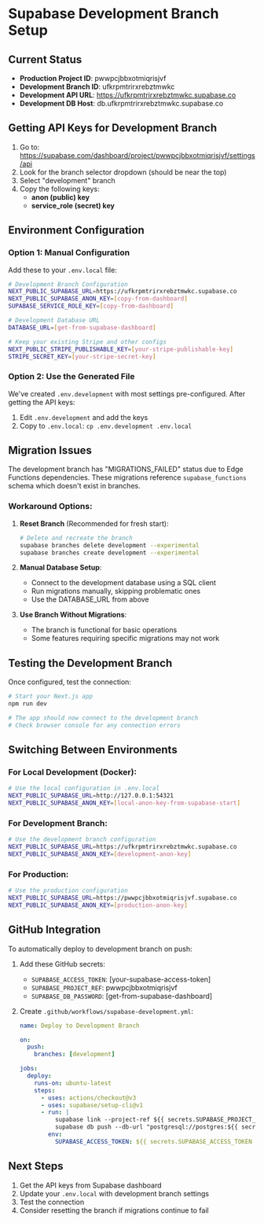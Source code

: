 # Supabase Development Branch Setup

## Current Status

- **Production Project ID**: pwwpcjbbxotmiqrisjvf
- **Development Branch ID**: ufkrpmtrirxrebztmwkc
- **Development API URL**: https://ufkrpmtrirxrebztmwkc.supabase.co
- **Development DB Host**: db.ufkrpmtrirxrebztmwkc.supabase.co

## Getting API Keys for Development Branch

1. Go to: https://supabase.com/dashboard/project/pwwpcjbbxotmiqrisjvf/settings/api
2. Look for the branch selector dropdown (should be near the top)
3. Select "development" branch
4. Copy the following keys:
   - **anon (public) key**
   - **service_role (secret) key**

## Environment Configuration

### Option 1: Manual Configuration

Add these to your `.env.local` file:

```bash
# Development Branch Configuration
NEXT_PUBLIC_SUPABASE_URL=https://ufkrpmtrirxrebztmwkc.supabase.co
NEXT_PUBLIC_SUPABASE_ANON_KEY=[copy-from-dashboard]
SUPABASE_SERVICE_ROLE_KEY=[copy-from-dashboard]

# Development Database URL
DATABASE_URL=[get-from-supabase-dashboard]

# Keep your existing Stripe and other configs
NEXT_PUBLIC_STRIPE_PUBLISHABLE_KEY=[your-stripe-publishable-key]
STRIPE_SECRET_KEY=[your-stripe-secret-key]
```

### Option 2: Use the Generated File

We've created `.env.development` with most settings pre-configured. After getting the API keys:

1. Edit `.env.development` and add the keys
2. Copy to `.env.local`: `cp .env.development .env.local`

## Migration Issues

The development branch has "MIGRATIONS_FAILED" status due to Edge Functions dependencies. These migrations reference `supabase_functions` schema which doesn't exist in branches.

### Workaround Options:

1. **Reset Branch** (Recommended for fresh start):
   ```bash
   # Delete and recreate the branch
   supabase branches delete development --experimental
   supabase branches create development --experimental
   ```

2. **Manual Database Setup**:
   - Connect to the development database using a SQL client
   - Run migrations manually, skipping problematic ones
   - Use the DATABASE_URL from above

3. **Use Branch Without Migrations**:
   - The branch is functional for basic operations
   - Some features requiring specific migrations may not work

## Testing the Development Branch

Once configured, test the connection:

```bash
# Start your Next.js app
npm run dev

# The app should now connect to the development branch
# Check browser console for any connection errors
```

## Switching Between Environments

### For Local Development (Docker):
```bash
# Use the local configuration in .env.local
NEXT_PUBLIC_SUPABASE_URL=http://127.0.0.1:54321
NEXT_PUBLIC_SUPABASE_ANON_KEY=[local-anon-key-from-supabase-start]
```

### For Development Branch:
```bash
# Use the development branch configuration
NEXT_PUBLIC_SUPABASE_URL=https://ufkrpmtrirxrebztmwkc.supabase.co
NEXT_PUBLIC_SUPABASE_ANON_KEY=[development-anon-key]
```

### For Production:
```bash
# Use the production configuration
NEXT_PUBLIC_SUPABASE_URL=https://pwwpcjbbxotmiqrisjvf.supabase.co
NEXT_PUBLIC_SUPABASE_ANON_KEY=[production-anon-key]
```

## GitHub Integration

To automatically deploy to development branch on push:

1. Add these GitHub secrets:
   - `SUPABASE_ACCESS_TOKEN`: [your-supabase-access-token]
   - `SUPABASE_PROJECT_REF`: pwwpcjbbxotmiqrisjvf
   - `SUPABASE_DB_PASSWORD`: [get-from-supabase-dashboard]

2. Create `.github/workflows/supabase-development.yml`:
   ```yaml
   name: Deploy to Development Branch
   
   on:
     push:
       branches: [development]
   
   jobs:
     deploy:
       runs-on: ubuntu-latest
       steps:
         - uses: actions/checkout@v3
         - uses: supabase/setup-cli@v1
         - run: |
             supabase link --project-ref ${{ secrets.SUPABASE_PROJECT_REF }}
             supabase db push --db-url "postgresql://postgres:${{ secrets.SUPABASE_DB_PASSWORD }}@db.[dev-branch-id].supabase.co:5432/postgres"
           env:
             SUPABASE_ACCESS_TOKEN: ${{ secrets.SUPABASE_ACCESS_TOKEN }}
   ```

## Next Steps

1. Get the API keys from Supabase dashboard
2. Update your `.env.local` with development branch settings
3. Test the connection
4. Consider resetting the branch if migrations continue to fail